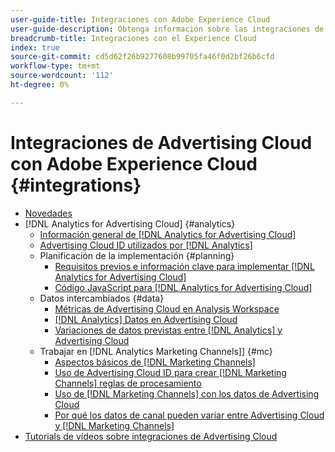 ```yaml
---
user-guide-title: Integraciones con Adobe Experience Cloud
user-guide-description: Obtenga información sobre las integraciones de Advertising Cloud DSP y Advertising Cloud Search con otros productos y servicios de Adobe Experience Cloud.
breadcrumb-title: Integraciones con el Experience Cloud
index: true
source-git-commit: cd5d62f26b9277608b99705fa46f0d2bf26b6cfd
workflow-type: tm+mt
source-wordcount: '112'
ht-degree: 0%

---
```



# Integraciones de Advertising Cloud con Adobe Experience Cloud {#integrations}
<!--  and Adobe Experience Platform -->

+ [Novedades](/help/integrations/home.md)
+ [!DNL Analytics for Advertising Cloud] {#analytics}
   + [Información general de [!DNL Analytics for Advertising Cloud]](/help/integrations/analytics/overview.md)
   + [Advertising Cloud ID utilizados por [!DNL Analytics]](/help/integrations/analytics/ids.md)
   + Planificación de la implementación {#planning}
      + [Requisitos previos e información clave para implementar [!DNL Analytics for Advertising Cloud]](/help/integrations/analytics/prerequisites.md)
      + [Código JavaScript para [!DNL Analytics for Advertising Cloud]](/help/integrations/analytics/javascript.md)
   + Datos intercambiados {#data}
      + [Métricas de Advertising Cloud en Analysis Workspace](/help/integrations/analytics/advertising-cloud-metrics-in-analytics.md)
      + [[!DNL Analytics] Datos en Advertising Cloud](/help/integrations/analytics/analytics-data-in-advertising-cloud.md)
      + [Variaciones de datos previstas entre [!DNL Analytics] y Advertising Cloud](/help/integrations/analytics/data-variances.md)
   + Trabajar en [!DNL Analytics Marketing Channels]] {#mc}
      + [Aspectos básicos de [!DNL Marketing Channels]](/help/integrations/analytics/marketing-channels/mc-overview.md)
      + [Uso de Advertising Cloud ID para crear  [!DNL Marketing Channels] reglas de procesamiento](/help/integrations/analytics/marketing-channels/mc-ids.md)
      + [Uso de [!DNL Marketing Channels] con los datos de Advertising Cloud](/help/integrations/analytics/marketing-channels/mc-ac-data.md)
      + [Por qué los datos de canal pueden variar entre Advertising Cloud y [!DNL Marketing Channels]](/help/integrations/analytics/marketing-channels/mc-data-variances.md)
+ [Tutorials de vídeos sobre integraciones de Advertising Cloud](https://experienceleague.adobe.com/docs/advertising-cloud-learn/tutorials/overview.html)<!-- rename if the tutorials TOC structure changes -->

